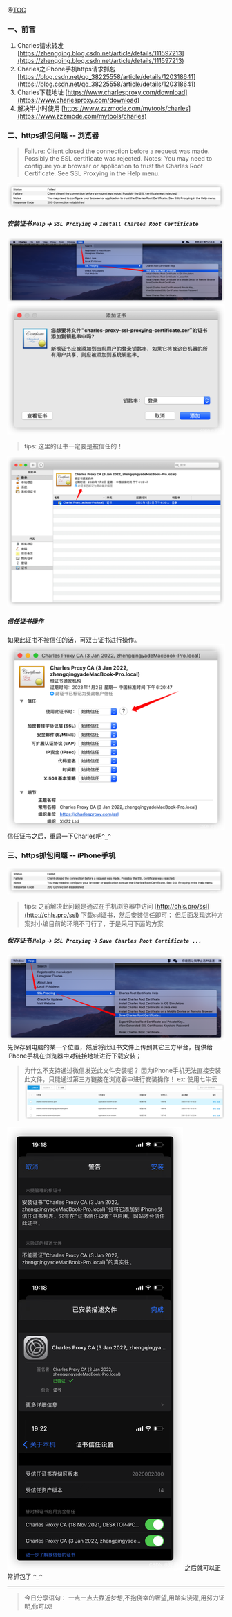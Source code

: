 ﻿@[TOC](文章目录)

### 一、前言

1. Charles请求转发  [https://zhengqing.blog.csdn.net/article/details/111597213](https://zhengqing.blog.csdn.net/article/details/111597213)
2. Charles之iPhone手机https请求抓包 [https://blog.csdn.net/qq_38225558/article/details/120318641](https://blog.csdn.net/qq_38225558/article/details/120318641)
3. Charles下载地址 [https://www.charlesproxy.com/download](https://www.charlesproxy.com/download)
4. 解决半小时使用 [https://www.zzzmode.com/mytools/charles](https://www.zzzmode.com/mytools/charles)

### 二、https抓包问题 -- 浏览器


> Failure: Client closed the connection before a request was made. Possibly the SSL certificate was rejected.
> Notes: You may need to configure your browser or application to trust the Charles Root Certificate. See SSL Proxying in the Help menu.

![](./images/04-https请求抓包问题-20230728105947342.png)

##### 安装证书 `Help` -> `SSL Proxying` -> `Install Charles Root Certificate`

![](./images/04-https请求抓包问题-20230728105947367.png)
![](./images/04-https请求抓包问题-20230728105947473.png)

> tips: 这里的证书一定要是被信任的！

![](./images/04-https请求抓包问题-20230728105947512.png)

##### 信任证书操作

如果此证书不被信任的话，可双击证书进行操作。
![](./images/04-https请求抓包问题-20230728105947562.png)
信任证书之后，重启一下Charles吧`^_^`


### 三、https抓包问题 -- iPhone手机

![](./images/04-https请求抓包问题-20230728105947590.png)


> tips: 之前解决此问题是通过在手机浏览器中访问 [http://chls.pro/ssl](http://chls.pro/ssl) 下载ssl证书，然后安装信任即可；
> 但后面发现这种方案对小编目前的环境不可行了，于是采用下面的方案


##### 保存证书 `Help` -> `SSL Proxying` -> `Save Charles Root Certificate ...`

![](./images/04-https请求抓包问题-20230728105947613.png)
先保存到电脑的某一个位置，然后将此证书文件上传到其它三方平台，提供给iPhone手机在浏览器中对链接地址进行下载安装；

> 为什么不支持通过微信发送此文件安装呢？ 
> 因为iPhone手机无法直接安装此文件，只能通过第三方链接在浏览器中进行安装操作！
> ex: 使用七牛云
> ![](./images/04-https请求抓包问题-20230728105947681.png)

![](./images/04-https请求抓包问题-20230728105947704.png)
之后就可以正常抓包了 `^_^`



---

> 今日分享语句：
> 一点一点去靠近梦想,不抱侥幸的奢望,用踏实浇灌,用努力证明,你可以!
